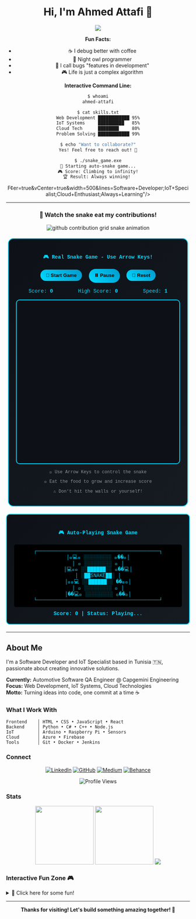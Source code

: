 <!-- Ahmed Attafi | Software Developer & IoT Specialist -->

<div align="center">

# Hi, I'm Ahmed Attafi 👋

<p>
  <img src="https://readme-typing-svg.demolab.com?font=JetBrains+Mono&size=24&pause### Interactive Fun Zone 🎮

<details>
<summary>🎯 Click here for some fun!</summary>

**🐍 ASCII Snake Stats:**
```
┌─────────────────────────────────────┐
│  Games Played: ∞                   │
│  High Score: 99999                  │
│  Bugs Squashed: All of them! 🐛💥   │
│  Fun Level: Maximum! 🎮✨           │
└─────────────────────────────────────┘
```

**Random Dev Quote:**
> "Code is like humor. When you have to explain it, it's bad." – Cory House

**Fun Facts:**
- ☕ I debug better with coffee
- 🌙 Night owl programmer  
- 🐛 I call bugs "features in development"
- 🎮 Life is just a complex algorithm

**Interactive Command Line:**
```bash
$ whoami
ahmed-attafi

$ cat skills.txt
Web Development ████████████ 95%
IoT Systems     ██████████   85%
Cloud Tech      ████████     80%
Problem Solving ████████████ 99%

$ echo "Want to collaborate?"
Yes! Feel free to reach out! 🚀

$ ./snake_game.exe
🐍 Starting auto-snake game...
🎮 Score: Climbing to infinity!
🏆 Result: Always winning! 
```

</details>F&center=true&vCenter=true&width=500&lines=Software+Developer;IoT+Specialist;Cloud+Enthusiast;Always+Learning"/>
</p>

---

### 🐍 Watch the snake eat my contributions!

<div align="center">

<!-- GitHub Contribution Snake Animation -->
<picture>
  <source media="(prefers-color-scheme: dark)" srcset="https://raw.githubusercontent.com/Attafii/Attafii/output/github-contribution-grid-snake-dark.svg">
  <source media="(prefers-color-scheme: light)" srcset="https://raw.githubusercontent.com/Attafii/Attafii/output/github-contribution-grid-snake.svg">
  <img alt="github contribution grid snake animation" src="https://raw.githubusercontent.com/Attafii/Attafii/output/github-contribution-grid-snake.svg">
</picture>

<!-- Real Playable Snake Game -->
<div id="real-snake-game">
  <h4>🎮 Real Snake Game - Use Arrow Keys!</h4>
  <div id="game-controls">
    <button id="start-btn">🚀 Start Game</button>
    <button id="pause-btn">⏸️ Pause</button>
    <button id="reset-btn">🔄 Reset</button>
  </div>
  <div id="game-info">
    <span>Score: <strong id="real-score">0</strong></span>
    <span>High Score: <strong id="high-score">0</strong></span>
    <span>Speed: <strong id="speed-level">1</strong></span>
  </div>
  <canvas id="snake-canvas" width="400" height="400"></canvas>
  <div id="game-instructions">
    <p>🎯 Use Arrow Keys to control the snake</p>
    <p>🍎 Eat the food to grow and increase score</p>
    <p>⚠️ Don't hit the walls or yourself!</p>
  </div>
  <div id="victory-msg" style="display: none;">
    <h3 id="win-text">🎉 Amazing! 🎉</h3>
    <p id="win-message"></p>
  </div>
</div>

<script>
class SnakeGame {
  constructor() {
    this.canvas = document.getElementById('snake-canvas');
    this.ctx = this.canvas.getContext('2d');
    this.gridSize = 20;
    this.tileCount = this.canvas.width / this.gridSize;
    
    this.snake = [
      {x: 10, y: 10}
    ];
    this.food = this.generateFood();
    this.dx = 0;
    this.dy = 0;
    this.score = 0;
    this.highScore = localStorage.getItem('snakeHighScore') || 0;
    this.gameRunning = false;
    this.speed = 150;
    this.speedLevel = 1;
    
    this.winMessages = [
      "🚀 Incredible! You're debugging life like a pro! 🐛➡️✨",
      "💻 Epic! Your coding skills are as smooth as this snake! 🐍💫",
      "🏆 Legendary! You turned bugs into features again! 🎯🌟",
      "☕ Amazing! Time to celebrate with coffee! ☕🎊",
      "🎮 Perfect! You're the Neo of snake games! 🕶️💻",
      "🌟 Fantastic! Your problem-solving is next level! 🚀✨",
      "🎉 Outstanding! Ready to tackle some real code? 💻🔥"
    ];
    
    this.setupEventListeners();
    this.updateHighScore();
    this.draw();
  }
  
  setupEventListeners() {
    document.getElementById('start-btn').addEventListener('click', () => this.startGame());
    document.getElementById('pause-btn').addEventListener('click', () => this.pauseGame());
    document.getElementById('reset-btn').addEventListener('click', () => this.resetGame());
    
    document.addEventListener('keydown', (e) => this.changeDirection(e));
  }
  
  generateFood() {
    return {
      x: Math.floor(Math.random() * this.tileCount),
      y: Math.floor(Math.random() * this.tileCount)
    };
  }
  
  startGame() {
    if (!this.gameRunning) {
      this.gameRunning = true;
      this.gameLoop();
    }
  }
  
  pauseGame() {
    this.gameRunning = false;
  }
  
  resetGame() {
    this.gameRunning = false;
    this.snake = [{x: 10, y: 10}];
    this.food = this.generateFood();
    this.dx = 0;
    this.dy = 0;
    this.score = 0;
    this.speed = 150;
    this.speedLevel = 1;
    this.updateScore();
    this.updateSpeed();
    this.hideVictoryMessage();
    this.draw();
  }
  
  changeDirection(e) {
    if (!this.gameRunning) return;
    
    const LEFT_KEY = 37;
    const RIGHT_KEY = 39;
    const UP_KEY = 38;
    const DOWN_KEY = 40;
    
    const keyPressed = e.keyCode;
    const goingUp = this.dy === -1;
    const goingDown = this.dy === 1;
    const goingRight = this.dx === 1;
    const goingLeft = this.dx === -1;
    
    if (keyPressed === LEFT_KEY && !goingRight) {
      this.dx = -1;
      this.dy = 0;
    }
    if (keyPressed === UP_KEY && !goingDown) {
      this.dx = 0;
      this.dy = -1;
    }
    if (keyPressed === RIGHT_KEY && !goingLeft) {
      this.dx = 1;
      this.dy = 0;
    }
    if (keyPressed === DOWN_KEY && !goingUp) {
      this.dx = 0;
      this.dy = 1;
    }
  }
  
  gameLoop() {
    if (!this.gameRunning) return;
    
    setTimeout(() => {
      this.clearCanvas();
      this.moveSnake();
      this.drawFood();
      this.drawSnake();
      
      if (this.checkGameEnd()) {
        this.gameRunning = false;
        this.showGameOver();
        return;
      }
      
      this.gameLoop();
    }, this.speed);
  }
  
  clearCanvas() {
    this.ctx.fillStyle = '#0d1117';
    this.ctx.fillRect(0, 0, this.canvas.width, this.canvas.height);
    
    // Draw grid
    this.ctx.strokeStyle = '#1f2937';
    this.ctx.lineWidth = 1;
    for (let i = 0; i <= this.tileCount; i++) {
      this.ctx.beginPath();
      this.ctx.moveTo(i * this.gridSize, 0);
      this.ctx.lineTo(i * this.gridSize, this.canvas.height);
      this.ctx.stroke();
      
      this.ctx.beginPath();
      this.ctx.moveTo(0, i * this.gridSize);
      this.ctx.lineTo(this.canvas.width, i * this.gridSize);
      this.ctx.stroke();
    }
  }
  
  moveSnake() {
    const head = {x: this.snake[0].x + this.dx, y: this.snake[0].y + this.dy};
    this.snake.unshift(head);
    
    if (head.x === this.food.x && head.y === this.food.y) {
      this.score += 10;
      this.updateScore();
      this.food = this.generateFood();
      this.increaseSpeed();
      
      // Check for victory messages
      if (this.score > 0 && this.score % 100 === 0) {
        this.showVictoryMessage();
      }
    } else {
      this.snake.pop();
    }
  }
  
  drawSnake() {
    this.snake.forEach((segment, index) => {
      if (index === 0) {
        // Head
        this.ctx.fillStyle = '#00ff00';
        this.ctx.fillRect(segment.x * this.gridSize + 2, segment.y * this.gridSize + 2, 
                         this.gridSize - 4, this.gridSize - 4);
        
        // Eyes
        this.ctx.fillStyle = '#000';
        this.ctx.fillRect(segment.x * this.gridSize + 6, segment.y * this.gridSize + 6, 3, 3);
        this.ctx.fillRect(segment.x * this.gridSize + 11, segment.y * this.gridSize + 6, 3, 3);
      } else {
        // Body
        this.ctx.fillStyle = '#00D9FF';
        this.ctx.fillRect(segment.x * this.gridSize + 1, segment.y * this.gridSize + 1, 
                         this.gridSize - 2, this.gridSize - 2);
      }
    });
  }
  
  drawFood() {
    this.ctx.fillStyle = '#ff0000';
    this.ctx.fillRect(this.food.x * this.gridSize + 3, this.food.y * this.gridSize + 3, 
                     this.gridSize - 6, this.gridSize - 6);
    
    // Apple stem
    this.ctx.fillStyle = '#00ff00';
    this.ctx.fillRect(this.food.x * this.gridSize + 9, this.food.y * this.gridSize + 1, 2, 4);
  }
  
  checkGameEnd() {
    const head = this.snake[0];
    
    // Wall collision
    if (head.x < 0 || head.x >= this.tileCount || head.y < 0 || head.y >= this.tileCount) {
      return true;
    }
    
    // Self collision
    for (let i = 1; i < this.snake.length; i++) {
      if (head.x === this.snake[i].x && head.y === this.snake[i].y) {
        return true;
      }
    }
    
    return false;
  }
  
  updateScore() {
    document.getElementById('real-score').textContent = this.score;
    if (this.score > this.highScore) {
      this.highScore = this.score;
      localStorage.setItem('snakeHighScore', this.highScore);
      this.updateHighScore();
    }
  }
  
  updateHighScore() {
    document.getElementById('high-score').textContent = this.highScore;
  }
  
  updateSpeed() {
    document.getElementById('speed-level').textContent = this.speedLevel;
  }
  
  increaseSpeed() {
    if (this.score % 50 === 0 && this.speed > 80) {
      this.speed -= 10;
      this.speedLevel++;
      this.updateSpeed();
    }
  }
  
  showVictoryMessage() {
    const randomMessage = this.winMessages[Math.floor(Math.random() * this.winMessages.length)];
    document.getElementById('win-message').textContent = randomMessage;
    document.getElementById('victory-msg').style.display = 'block';
    
    setTimeout(() => {
      this.hideVictoryMessage();
    }, 3000);
  }
  
  hideVictoryMessage() {
    document.getElementById('victory-msg').style.display = 'none';
  }
  
  showGameOver() {
    let message = "💥 Game Over! ";
    if (this.score >= 200) {
      message += "🏆 Legendary performance! You're a coding wizard! 🧙‍♂️✨";
    } else if (this.score >= 100) {
      message += "🎉 Excellent! Your debugging skills are showing! 🐛➡️🌟";
    } else if (this.score >= 50) {
      message += "👍 Good job! You're getting the hang of it! 💻🚀";
    } else {
      message += "🎯 Nice try! Every expert was once a beginner! 💪";
    }
    
    document.getElementById('win-text').textContent = "🎮 Game Over!";
    document.getElementById('win-message').textContent = message;
    document.getElementById('victory-msg').style.display = 'block';
  }
  
  draw() {
    this.clearCanvas();
    this.drawFood();
    this.drawSnake();
  }
}

// Initialize the game when the page loads
let snakeGame;
document.addEventListener('DOMContentLoaded', () => {
  snakeGame = new SnakeGame();
});
</script>

<style>
#real-snake-game {
  background: linear-gradient(135deg, #0d1117 0%, #161b22 100%);
  border: 2px solid #00D9FF;
  border-radius: 15px;
  padding: 20px;
  margin: 20px auto;
  max-width: 450px;
  font-family: 'Courier New', monospace;
  color: #00D9FF;
  text-align: center;
}

#game-controls {
  margin: 15px 0;
}

#game-controls button {
  background: linear-gradient(45deg, #00D9FF, #0099cc);
  color: #000;
  border: none;
  padding: 8px 15px;
  margin: 0 5px;
  border-radius: 20px;
  cursor: pointer;
  font-weight: bold;
  transition: transform 0.2s;
}

#game-controls button:hover {
  transform: scale(1.05);
}

#game-info {
  display: flex;
  justify-content: space-around;
  margin: 15px 0;
  font-size: 14px;
}

#snake-canvas {
  border: 2px solid #00D9FF;
  border-radius: 10px;
  background: #0d1117;
  display: block;
  margin: 15px auto;
}

#game-instructions {
  font-size: 12px;
  margin-top: 10px;
  color: #8b949e;
}

#victory-msg {
  background: linear-gradient(45deg, #00ff00, #00D9FF);
  color: #000;
  padding: 15px;
  border-radius: 10px;
  margin-top: 15px;
  animation: celebration 0.5s ease-in-out;
}

@keyframes celebration {
  0% { transform: scale(0.8); opacity: 0; }
  100% { transform: scale(1); opacity: 1; }
}
</style>

</div>

<!-- Auto-Playing ASCII Snake Game -->
<div id="snake-game-container">
  <h4>🎮 Auto-Playing Snake Game</h4>
  <div id="snake-board">
    <div id="game-area">
      ┌────────────────────────────────────────┐<br>
      │<span id="snake-line-1">🐍💻🍎    ░░░░░░░░░    🍎��🐍</span>│<br>
      │<span id="snake-line-2">    🍎    ░░░░░░░░░    🍎    </span>│<br>
      │<span id="snake-line-3">💻🐍🍎    ░░██████░░    🍎��💻</span>│<br>
      │<span id="snake-line-4">          ░██SNAKE██░          </span>│<br>
      │<span id="snake-line-5">🍎🐍💻    ░░██████░░    ��🐍🍎</span>│<br>
      │<span id="snake-line-6">    🍎    ░░░░░░░░░    🍎    </span>│<br>
      │<span id="snake-line-7">��💻🍎    ░░░░░░░░░    🍎��🐍</span>│<br>
      └────────────────────────────────────────┘<br>
    </div>
    <div id="game-status">
      Score: <span id="score">0</span> | Status: <span id="status">Playing...</span>
    </div>
    <div id="victory-message" style="display: none;">
      <h3>🎉 VICTORY! 🎉</h3>
      <p id="celebration-text">🚀 Wow! You're as good at this as you are at debugging! 🐛➡️✨</p>
    </div>
  </div>
</div>

<script>
(function() {
  let score = 0;
  let gameRunning = true;
  const celebrationMessages = [
    "🎉 Amazing! You code better than this snake plays! 💻✨",
    "🚀 Victory! Time to celebrate with coffee! ☕🎊",
    "🏆 Winner! Your debugging skills are legendary! 🐛➡️🌟",
    "🎯 Perfect! You turned this bug into a feature! 🐍➡️🏅",
    "💫 Incredible! You're the Neo of the coding matrix! 🕶️💻",
    "🎮 Game Over = You Win! Ready for the next challenge? �",
    "🌟 Fantastic! Your code quality is as smooth as this gameplay! ✨"
  ];
  
  function updateScore() {
    score += Math.floor(Math.random() * 10) + 1;
    document.getElementById('score').textContent = score;
    
    if (score > 100 && gameRunning) {
      gameRunning = false;
      const randomMessage = celebrationMessages[Math.floor(Math.random() * celebrationMessages.length)];
      document.getElementById('status').textContent = 'WINNER!';
      document.getElementById('celebration-text').textContent = randomMessage;
      document.getElementById('victory-message').style.display = 'block';
      
      // Restart game after 5 seconds
      setTimeout(() => {
        score = 0;
        gameRunning = true;
        document.getElementById('victory-message').style.display = 'none';
        document.getElementById('status').textContent = 'Playing...';
      }, 5000);
    }
  }
  
  // Auto-play the game
  setInterval(() => {
    if (gameRunning) {
      updateScore();
      
      // Animate snake movement
      const lines = ['snake-line-1', 'snake-line-2', 'snake-line-3', 'snake-line-5', 'snake-line-6', 'snake-line-7'];
      lines.forEach(lineId => {
        const element = document.getElementById(lineId);
        if (element) {
          const content = element.textContent;
          element.textContent = content.substring(1) + content[0];
        }
      });
    }
  }, 500);
})();
</script>

<style>
#snake-game-container {
  background: linear-gradient(135deg, #0d1117 0%, #161b22 100%);
  border: 2px solid #00D9FF;
  border-radius: 10px;
  padding: 20px;
  margin: 20px auto;
  max-width: 500px;
  font-family: 'Courier New', monospace;
  color: #00D9FF;
}

#game-area {
  background: #000;
  padding: 10px;
  border-radius: 5px;
  text-align: center;
  font-size: 14px;
  line-height: 1.2;
}

#game-status {
  margin-top: 10px;
  text-align: center;
  font-weight: bold;
}

#victory-message {
  background: linear-gradient(45deg, #00ff00, #00D9FF);
  color: #000;
  padding: 15px;
  border-radius: 10px;
  margin-top: 10px;
  text-align: center;
  animation: celebration 1s ease-in-out infinite alternate;
}

@keyframes celebration {
  0% { transform: scale(1); }
  100% { transform: scale(1.05); }
}

.snake-container {
  animation: snake-move 4s linear infinite;
  font-size: 20px;
  margin: 10px 0;
}

@keyframes snake-move {
  0% { transform: translateX(-100%); }
  100% { transform: translateX(100%); }
}
</style>

</div>

---

</div>

## About Me

I'm a Software Developer and IoT Specialist based in Tunisia 🇹🇳, passionate about creating innovative solutions.

**Currently:** Automotive Software QA Engineer @ Capgemini Engineering  
**Focus:** Web Development, IoT Systems, Cloud Technologies  
**Motto:** Turning ideas into code, one commit at a time ☕

### What I Work With

```
Frontend    │ HTML • CSS • JavaScript • React
Backend     │ Python • C# • C++ • Node.js
IoT         │ Arduino • Raspberry Pi • Sensors
Cloud       │ Azure • Firebase
Tools       │ Git • Docker • Jenkins
```

### Connect

<div align="center">

[![LinkedIn](https://img.shields.io/badge/LinkedIn-0077B5?style=flat&logo=linkedin&logoColor=white)](https://www.linkedin.com/in/ahmed-attafi/)
[![GitHub](https://img.shields.io/badge/GitHub-181717?style=flat&logo=github&logoColor=white)](https://github.com/Attafii)
[![Medium](https://img.shields.io/badge/Medium-12100E?style=flat&logo=medium&logoColor=white)](https://medium.com/@attafii)
[![Behance](https://img.shields.io/badge/Behance-1769FF?style=flat&logo=behance&logoColor=white)](https://www.behance.net/ahmedattafi_)

![Profile Views](https://komarev.com/ghpvc/?username=Attafii&color=00D9FF&style=flat)

</div>

### Stats

<div align="center">

<img height="160" src="https://github-readme-stats.vercel.app/api?username=Attafii&show_icons=true&theme=dark&hide_border=true&bg_color=0d1117&title_color=00D9FF&icon_color=00D9FF"/>
<img height="160" src="https://github-readme-stats.vercel.app/api/top-langs/?username=Attafii&layout=compact&theme=dark&hide_border=true&bg_color=0d1117&title_color=00D9FF"/>

<img src="https://github-readme-streak-stats.herokuapp.com/?user=Attafii&theme=dark&hide_border=true&background=0d1117&stroke=00D9FF&ring=00D9FF&fire=00D9FF&currStreakLabel=00D9FF"/>

</div>

### Interactive Fun Zone 🎮

<details>
<summary>🎯 Click here for some fun!</summary>

**Random Dev Quote:**
> "Code is like humor. When you have to explain it, it's bad." – Cory House

**Fun Facts:**
- ☕ I debug better with coffee
- 🌙 Night owl programmer
- 🐛 I call bugs "features in development"
- � Life is just a complex algorithm

**Want to collaborate?** Feel free to reach out!

</details>

---

<div align="center">

**Thanks for visiting! Let's build something amazing together! 🚀**

</div>
